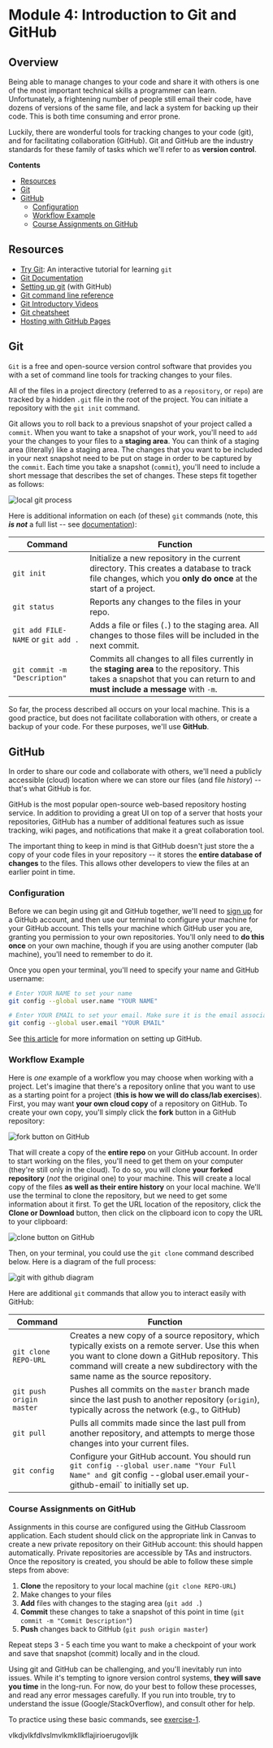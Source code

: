 # Module 4: Introduction to Git and GitHub

## Overview
Being able to manage changes to your code and share it with others is one of the most important technical skills a programmer can learn. Unfortunately, a frightening number of people still email their code, have dozens of versions of the same file, and lack a system for backing up their code. This is both time consuming and error prone.

Luckily, there are wonderful tools for tracking changes to your code (git), and for facilitating collaboration (GitHub). Git and GitHub are the industry standards for these family of tasks which we'll refer to as **version control**.

<!-- START doctoc generated TOC please keep comment here to allow auto update -->
<!-- DON'T EDIT THIS SECTION, INSTEAD RE-RUN doctoc TO UPDATE -->
**Contents**

- [Resources](#resources)
- [Git](#git)
- [GitHub](#github)
  - [Configuration](#configuration)
  - [Workflow Example](#workflow-example)
  - [Course Assignments on GitHub](#course-assignments-on-github)

<!-- END doctoc generated TOC please keep comment here to allow auto update -->

## Resources
- [Try Git](https://try.github.io/levels/1/challenges/1): An interactive tutorial for learning `git`
- [Git Documentation](https://git-scm.com/documentation)
- [Setting up git](https://help.github.com/articles/set-up-git/) (with GitHub)
- [Git command line reference](https://git-scm.com/docs)
- [Git Introductory Videos](http://git-scm.com/videos)
- [Git cheatsheet](https://training.github.com/kit/downloads/github-git-cheat-sheet.pdf)
- [Hosting with GitHub Pages](https://help.github.com/articles/creating-project-pages-manually/)

## Git
`Git` is a free and open-source version control software that provides you with a set of command line tools for tracking changes to your files.  

All of the files in a project directory (referred to as a `repository`, or `repo`) are tracked by a hidden `.git` file in the root of the project.  You can initiate a repository with the `git init` command.  

Git allows you to roll back to a previous snapshot of your project called a `commit`.  When you want to take a snapshot of your work, you'll need to `add` your the changes to your files to a **staging area**.  You can think of a staging area (literally) like a staging area.  The changes that you want to be included in your next snapshot need to be put on stage in order to be captured by the `commit`.  Each time you take a snapshot (`commit`), you'll need to include a short message that describes the set of changes.  These steps fit together as follows:

![local git process](imgs/local-git-process.png)

Here is additional information on each (of these) `git` commands (note, this **_is not_** a full list -- see [documentation](https://git-scm.com/docs)):

| Command  | Function |
| ------------- | ------------- |
| `git init` | Initialize a new repository in the current directory. This creates a database to track file changes, which you **only do once** at the start of a project. |
| `git status`  | Reports any changes to the files in your repo. |
| `git add FILE-NAME` or `git add .`  | Adds a file or files (`.`) to the staging area. All changes to those files will be included in the next commit. |
| `git commit -m "Description"`  | Commits all changes to all files currently in the **staging area** to the repository. This takes a snapshot that you can return to and **must include a message** with `-m`.|

So far, the process described all occurs on your local machine. This is a good practice, but does not facilitate collaboration with others, or create a backup of your code. For these purposes, we'll use **GitHub**.


## GitHub
In order to share our code and collaborate with others, we'll need a publicly accessible (cloud) location where we can store our files (and file _history_) -- that's what GitHub is for.

GitHub is the most popular open-source web-based repository hosting service.  In addition to providing a great UI on top of a server that hosts your repositories, GitHub has a number of additional features such as issue tracking, wiki pages, and notifications that make it a great collaboration tool.  

The important thing to keep in mind is that GitHub doesn't just store the a copy of your code files in your repository -- it stores the **entire database of changes** to the files. This allows other developers to view the files at an earlier point in time.  

### Configuration
Before we can begin using git and GitHub together, we'll need to [sign up](https://github.com/join) for a GitHub account, and then use our terminal to configure your machine for your GitHub account. This tells your machine which GitHub user you are, granting you permission to your own repositories. You'll only need to **do this once** on your own machine, though if you are using another computer (lab machine), you'll need to remember to do it.

Once you open your terminal, you'll need to specify your name and GitHub username:

```bash
# Enter YOUR NAME to set your name
git config --global user.name "YOUR NAME"

# Enter YOUR EMAIL to set your email. Make sure it is the email associated with your GitHub account!
git config --global user.email "YOUR EMAIL"
```
See [this article](https://help.github.com/articles/set-up-git/) for more information on setting up GitHub.

### Workflow Example
Here is _one_ example of a workflow you may choose when working with a project. Let's imagine that there's a repository online that you want to use as a starting point for a project (**this is how we will do class/lab exercises**). First, you may want **your own cloud copy** of a repository on GitHub.  To create your own copy, you'll simply click the **fork** button in a GitHub repository:

![fork button on GitHub](imgs/fork.png)

That will create a copy of the **entire repo** on your GitHub account. In order to start working on the files, you'll need to get them on your computer (they're still only in the cloud). To do so, you will clone **your forked repository** (_not_ the original one) to your machine. This will create a local copy of the files **as well as their entire history** on your local machine. We'll use the terminal to clone the repository, but we need to get some information about it first. To get the URL location of the repository, click the **Clone or Download** button, then click on the clipboard icon to copy the URL to your clipboard:

![clone button on GitHub](imgs/clone.png)

Then, on your terminal, you could use the `git clone` command described below.  Here is a diagram of the full process:

![git with github diagram](imgs/full-git-process.png)


Here are additional `git` commands that allow you to interact easily with GitHub:

| Command  | Function |
| ------------- | ------------- |
| `git clone REPO-URL` | Creates a new copy of a source repository, which typically exists on a remote server. Use this when you want to clone down a GitHub repository. This command will create a new subdirectory with the same name as the source repository. |
| `git push origin master`  | Pushes all commits on the `master` branch made since the last push to another repository (`origin`), typically across the network (e.g., to GitHub)  |
| `git pull`  | Pulls all commits made since the last pull from another repository, and attempts to merge those changes into your current files. |
| `git config` | Configure your GitHub account. You should run `git config --global user.name "Your Full Name" and `git config --global user.email your-github-email` to initially set up. |

### Course Assignments on GitHub
Assignments in this course are configured using the GitHub Classroom application. Each student should click on the appropriate link in Canvas to create a new private repository on their GitHub account: this should happen automatically. Private repositories are accessible by TAs and instructors. Once the repository is created, you should be able to follow these simple steps from above:

1. **Clone** the repository to your local machine (`git clone REPO-URL`)
2. Make changes to your files
3. **Add** files with changes to the staging area (`git add .`)
4. **Commit** these changes to take a snapshot of this point in time (`git commit -m "Commit Description"`)
5. **Push** changes back to GitHub (`git push origin master`)

Repeat steps 3 - 5 each time you want to make a checkpoint of your work and save that snapshot (commit) locally and in the cloud.

Using git and GitHub can be challenging, and you'll inevitably run into issues. While it's tempting to ignore version control systems, **they will save you time** in the long-run. For now, do your best to follow these processes, and read any error messages carefully. If you run into trouble, try to understand the issue (Google/StackOverflow), and consult other for help.

To practice using these basic commands, see [exercise-1](exercise-1).

vlkdjvlkfdlvslmvlkmkllkflajirioerugovljlk
